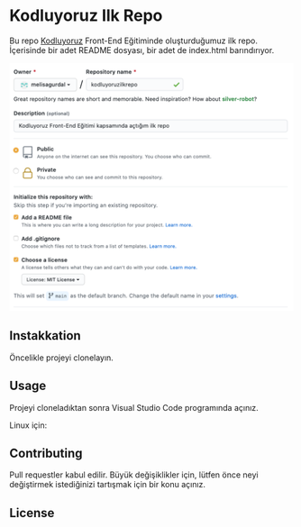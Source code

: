 # Kodluyoruz Ilk Repo

Bu repo [Kodluyoruz](https://www.kodluyoruz.org) Front-End Eğitiminde oluşturduğumuz ilk repo. İçerisinde bir adet README dosyası, bir adet de index.html barındırıyor.

![github](https://github.com/melisagurdal/kodluyoruzilkrepo/blob/main/git.png)

## Instakkation

Öncelikle projeyi clonelayın.

## Usage

Projeyi cloneladıktan sonra Visual Studio Code programında açınız.

Linux için: 

## Contributing

Pull requestler kabul edilir. Büyük değişiklikler için, lütfen önce neyi değiştirmek istediğinizi tartışmak için bir konu açınız.

## License

